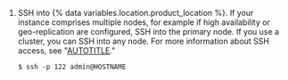 1. SSH into {% data variables.location.product_location %}. If your instance comprises multiple nodes, for example if high availability or geo-replication are configured, SSH into the primary node. If you use a cluster, you can SSH into any node. For more information about SSH access, see "[AUTOTITLE](/admin/configuration/configuring-your-enterprise/accessing-the-administrative-shell-ssh)."

   ```shell
   $ ssh -p 122 admin@HOSTNAME
   ```
